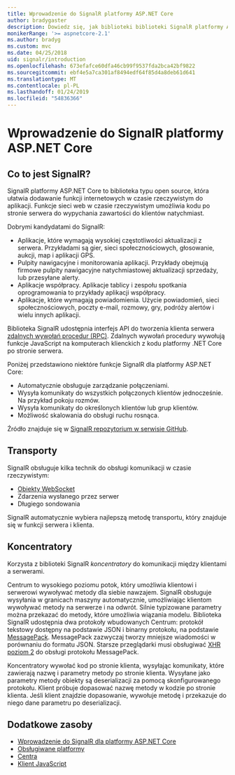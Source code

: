 ```yaml
---
title: Wprowadzenie do SignalR platformy ASP.NET Core
author: bradygaster
description: Dowiedz się, jak biblioteki biblioteki SignalR platformy ASP.NET Core ułatwia dodawanie funkcji w czasie rzeczywistym do aplikacji.
monikerRange: '>= aspnetcore-2.1'
ms.author: bradyg
ms.custom: mvc
ms.date: 04/25/2018
uid: signalr/introduction
ms.openlocfilehash: 673efafce60dfa46cb99f9537fda2bca42bf9822
ms.sourcegitcommit: ebf4e5a7ca301af8494edf64f85d4a8deb61d641
ms.translationtype: MT
ms.contentlocale: pl-PL
ms.lasthandoff: 01/24/2019
ms.locfileid: "54836366"
---
```

# <a name="introduction-to-aspnet-core-signalr"></a>Wprowadzenie do SignalR platformy ASP.NET Core

## <a name="what-is-signalr"></a>Co to jest SignalR?

SignalR platformy ASP.NET Core to biblioteka typu open source, która ułatwia dodawanie funkcji internetowych w czasie rzeczywistym do aplikacji. Funkcje sieci web w czasie rzeczywistym umożliwia kodu po stronie serwera do wypychania zawartości do klientów natychmiast.

Dobrymi kandydatami do SignalR:

* Aplikacje, które wymagają wysokiej częstotliwości aktualizacji z serwera. Przykładami są gier, sieci społecznościowych, głosowanie, aukcji, map i aplikacji GPS.
* Pulpity nawigacyjne i monitorowania aplikacji. Przykłady obejmują firmowe pulpity nawigacyjne natychmiastowej aktualizacji sprzedaży, lub przesyłane alerty.
* Aplikacje współpracy. Aplikacje tablicy i zespołu spotkania oprogramowania to przykłady aplikacji współpracy.
* Aplikacje, które wymagają powiadomienia. Użycie powiadomień, sieci społecznościowych, poczty e-mail, rozmowy, gry, podróży alertów i wielu innych aplikacji.

Biblioteka SignalR udostępnia interfejs API do tworzenia klienta serwera [zdalnych wywołań procedur (RPC)](https://wikipedia.org/wiki/Remote_procedure_call). Zdalnych wywołań procedury wywołują funkcje JavaScript na komputerach klienckich z kodu platformy .NET Core po stronie serwera.

Poniżej przedstawiono niektóre funkcje SignalR dla platformy ASP.NET Core:

* Automatycznie obsługuje zarządzanie połączeniami.
* Wysyła komunikaty do wszystkich połączonych klientów jednocześnie. Na przykład pokoju rozmów.
* Wysyła komunikaty do określonych klientów lub grup klientów.
* Możliwość skalowania do obsługi ruchu rosnąca.

Źródło znajduje się w [SignalR repozytorium w serwisie GitHub](https://github.com/aspnet/AspNetCore/tree/master/src/SignalR).

## <a name="transports"></a>Transporty

SignalR obsługuje kilka technik do obsługi komunikacji w czasie rzeczywistym:

* [Obiekty WebSocket](https://tools.ietf.org/html/rfc7118)
* Zdarzenia wysłanego przez serwer
* Długiego sondowania

SignalR automatycznie wybiera najlepszą metodę transportu, który znajduje się w funkcji serwera i klienta.

## <a name="hubs"></a>Koncentratory

Korzysta z biblioteki SignalR *koncentratory* do komunikacji między klientami a serwerami.

Centrum to wysokiego poziomu potok, który umożliwia klientowi i serwerowi wywoływać metody dla siebie nawzajem. SignalR obsługuje wysyłania w granicach maszyny automatycznie, umożliwiając klientom wywoływać metody na serwerze i na odwrót. Silnie typizowane parametry można przekazać do metody, które umożliwia wiązania modelu. Biblioteka SignalR udostępnia dwa protokoły wbudowanych Centrum: protokół tekstowy dostępny na podstawie JSON i binarny protokołu, na podstawie [MessagePack](https://msgpack.org/).  MessagePack zazwyczaj tworzy mniejsze wiadomości w porównaniu do formatu JSON. Starsze przeglądarki musi obsługiwać [XHR poziom 2](https://caniuse.com/#feat=xhr2) do obsługi protokołu MessagePack.

Koncentratory wywołać kod po stronie klienta, wysyłając komunikaty, które zawierają nazwę i parametry metody po stronie klienta. Wysyłane jako parametry metody obiekty są deserializacji za pomocą skonfigurowanego protokołu. Klient próbuje dopasować nazwę metody w kodzie po stronie klienta. Jeśli klient znajdzie dopasowanie, wywołuje metodę i przekazuje do niego dane parametru po deserializacji.

## <a name="additional-resources"></a>Dodatkowe zasoby

* [Wprowadzenie do SignalR dla platformy ASP.NET Core](xref:tutorials/signalr)
* [Obsługiwane platformy](xref:signalr/supported-platforms)
* [Centra](xref:signalr/hubs)
* [Klient JavaScript](xref:signalr/javascript-client)
